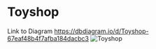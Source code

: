 # Toyshop
Link to Diagram
https://dbdiagram.io/d/Toyshop-67eaf48b4f7afba184dacbc3
![Toyshop](https://github.com/user-attachments/assets/dc31b154-64ad-4783-bd48-dc7ae4e5cd33)
